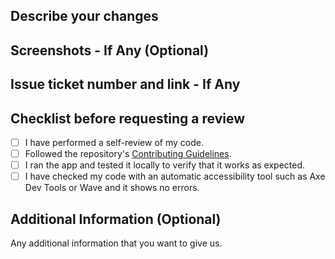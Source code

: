 ## Describe your changes

## Screenshots - If Any (Optional)

## Issue ticket number and link - If Any

## Checklist before requesting a review

- [ ] I have performed a self-review of my code.
- [ ] Followed the repository's [Contributing Guidelines](/CONTRIBUTING.md).
- [ ] I ran the app and tested it locally to verify that it works as expected.
- [ ] I have checked my code with an automatic accessibility tool such as Axe Dev Tools or Wave 
      and it shows no errors.
## Additional Information (Optional)
Any additional information that you want to give us.
